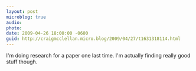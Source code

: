 ```yaml
---
layout: post
microblog: true
audio: 
photo: 
date: 2009-04-26 18:00:00 -0600
guid: http://craigmcclellan.micro.blog/2009/04/27/t1631318114.html
---
```

I'm doing research for a paper one last time.  I'm actually finding really good stuff though.
